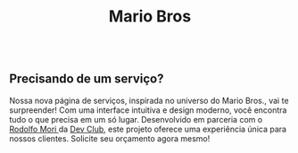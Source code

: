 <h1 align="center">Mario Bros</h1>
<br>
<br>
<h2>
  Precisando de um serviço?
</h2>
 <p>
  Nossa nova página de serviços, inspirada no universo do Mario Bros., vai te surpreender! Com uma interface intuitiva e design moderno, você encontra tudo o que precisa em um só lugar. 
  Desenvolvido em parceria com o <a href="https://www.linkedin.com/in/rodolfomori/"> Rodolfo Mori </a> da <a href="https://aulas.devclub.com.br/m/home">Dev Club</a>, este projeto oferece uma experiência única para nossos clientes. Solicite seu orçamento agora mesmo!
</p>

